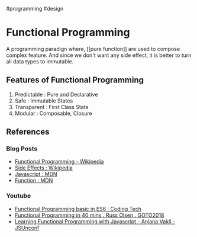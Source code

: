 #programming #design

# Functional Programming
A programming paradign where, [[pure function]] are used to compose complex feature. And since we don't want any side effect, it is better to turn all data types to immutable.

## Features of Functional Programming
1. Predictable        : Pure and Declarative
2. Safe                   : Immutable States
3. Transparent       : First Class State
4. Modular             : Composable, Closure

## References
### Blog Posts
- [Functional Programming - Wikipedia](https://en.wikipedia.org/wiki/Functional_programming)
- [Side Effects : Wikipedia](https://en.wikipedia.org/wiki/Side_effect_(computer_science))
- [Javascript : MDN](https://developer.mozilla.org/en-US/docs/Web/javascript)
- [Function : MDN](https://developer.mozilla.org/en-US/docs/Web/JavaScript/Reference/Functions)

### Youtube
- [Functional Programming basic in ES6 : Coding Tech](https://www.youtube.com/watch?v=FYXpOjwYzcs&t)
- [Functional Programming in 40 mins . Russ Olsen . GOTO2018](https://www.youtube.com/watch?v=0if71HOyVjY)
- [Learning Functional Programming with Javascript - Anjana Vakll - JSUnconf](https://www.youtube.com/watch?v=e-5obm1G_FY)